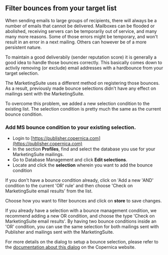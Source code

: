 ## Filter bounces from your target list

When sending emails to large groups of recipients, there will always be a number of emails that cannot be delivered. Mailboxes can be flooded or abolished, receiving servers can be temporarily out of service, and many many more reasons. Some of those errors might be temporary, and won't result in an error in a next mailing. Others can however be of a more persistent nature.  

To maintain a good deliverabily (sender reputation score) it is generally a good idea to handle those bounces correctly. This basically comes down to activily removing (or exclude) email addresses with a hardbounce from your target selection. 

The MarketingSuite uses a different method on registering those bounces. As a result, previously made bounce selections didn't have any effect on mailings sent with the MarketingSuite. 

To overcome this problem, we added a new selection condition to the existing list. The selection condition is pretty much the same as the current bounce condition. 

### Add MS bounce condition to your existing selection. 

- Login to [https://publisher.copernica.com](https://publisher.copernica.com)
- In the section **Profiles**, find and select the database you use for your MarketingSuite mailings. 
- Go to Database Management and click **Edit selections**. 
- Locate and click the **selection** wherein you want to add the bounce condition

If you don't have a bounce condition already, click on  'Add a new 'AND' condition to the current 'OR' rule' and then choose 'Check on  MarketingSuite email results' from the list. 

Choose how you want to filter bounces and click on **store** to save changes. 

If you already have a selection with a bounce management condition, we recommend adding a new OR condition, and choose the type 'Check on  MarketingSuite email results'. By having two bounce conditions inside an 'OR' condition, you can use the same selection for both mailings sent with Publisher and mailings sent with the MarketingSuite. 

For more details on the dialog to setup a bounce selection, please refer to the [documentation about this dialog](https://www.copernica.com/en/blog/selection-condition-check-on-mailing-results) on the Copernica website. 


